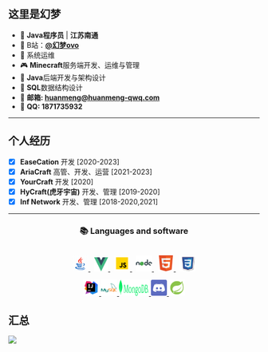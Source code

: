 ## 这里是幻梦

- 🌃 **Java程序员** | **江苏南通**
- 🌄 B站：<a href="https://space.bilibili.com/309509902" target="_blank">**@幻梦ovo**</a>
- 📼 系统运维
- 🎮 **Minecraft**服务端开发、运维与管理
- 📑 **Java**后端开发与架构设计
- 🌌 **SQL**数据结构设计
- 📧 **邮箱: huanmeng@huanmeng-qwq.com**
- 💌 **QQ: 1871735932**

---

## 个人经历

- [x] **EaseCation** 开发 [2020-2023]
- [x] **AriaCraft** 高管、开发、运营 [2021-2023]
- [x] **YourCraft** 开发 [2020]
- [x] **HyCraft(虎牙宇宙)** 开发、管理 [2019-2020]
- [x] **Inf Network** 开发、管理 [2018-2020,2021]

---

<h3 align="center">📚 Languages and software</h3>

<p align="center">
    <br />
    <a title="Java" href="https://github.com/huanmeng-qwq?tab=repositories&language=java">
        <img alt="Java" height="32px" width="32px" src="https://raw.githubusercontent.com/huanmeng-qwq/huanmeng-qwq/main/img/java.gif" />
    </a>
    &nbsp;
    <a title="Vue3" href="https://vuejs.org/">
        <img alt="Vue.js" height="28px" width="28px" src="https://raw.githubusercontent.com/huanmeng-qwq/huanmeng-qwq/main/img/Vue.js_Logo_2.svg.png" />
    </a>
    &nbsp;
    <a title="JavaScript" href="https://github.com/huanmeng-qwq?tab=repositories&language=javascript">
        <img alt="Java Script" height="32px" width="32px" src="https://raw.githubusercontent.com/huanmeng-qwq/huanmeng-qwq/main/img/javascript.gif" />
    </a>
    &nbsp;
    <a title="Node" href="https://github.com/huanmeng-qwq?tab=repositories&language=node">
       <img alt="Node.js" height="32px" width="32px" src="https://raw.githubusercontent.com/huanmeng-qwq/huanmeng-qwq/main/img/nodejs-48.svg" />
    </a>
    &nbsp;
    <a title="HTML" href="https://github.com/huanmeng-qwq?tab=repositories&language=html">
        <img alt="HTML" height="32px" width="32px" src="https://raw.githubusercontent.com/huanmeng-qwq/huanmeng-qwq/main/img/html-5-48.png" />
    </a>
    &nbsp;
    <a title="CSS" href="https://github.com/huanmeng-qwq?tab=repositories&language=css">
        <img alt="CSS" height="32px" width="32px" src="https://raw.githubusercontent.com/huanmeng-qwq/huanmeng-qwq/main/img/css3-100.svg" />
    </a>
</p>
<p align="center">
    <a title="IDEA" href="https://www.jetbrains.com/idea/">
        <img alt="IDEA" height="32px" width="32px" src="https://raw.githubusercontent.com/huanmeng-qwq/huanmeng-qwq/main/img/intellij-idea-48.svg" />
    </a>
    <a title="MySQL" href="https://www.mysql.com/">
        <img alt="MySQL" height="32px" width="32px" src="https://raw.githubusercontent.com/huanmeng-qwq/huanmeng-qwq/main/img/mysql-logo-48.svg" />
    </a>
    <a title="MongoDB" href="https://www.mongodb.com/">
        <img alt="MongoDB" height="32px" width="60px" src="https://raw.githubusercontent.com/huanmeng-qwq/huanmeng-qwq/main/img/MongoDB_Spring-Green.svg" />
    </a>
    <a title="Discord" href="https://discord.com/">
        <img alt="Discord" height="32px" width="32px" src="https://raw.githubusercontent.com/huanmeng-qwq/huanmeng-qwq/main/img/discord-48.png" />
    </a>
    <a title="Spring Boot" href="https://spring.io/projects/spring-boot">
        <img alt="Spring Boot" height="32px" width="32px" src="https://raw.githubusercontent.com/huanmeng-qwq/huanmeng-qwq/main/img/spring-boot-48.svg" />
    </a>
</p>

## 汇总

<img align="" height="137px" src="https://github-readme-stats.vercel.app/api?username=huanmeng-qwq&hide_title=true&hide_border=true&show_icons=true&include_all_commits=true&line_height=21&theme=vue&locale=cn&private=true&&count_private=true&&include_all_commits=true" />
<!-- 
 <img align="" height="137px" src="https://github-readme-stats.vercel.app/api/top-langs/?username=huanmeng-qwq&hide_title=true&hide_border=true&private=true&&count_private=true&&include_all_commits=true&layout=compact&bg_color=0,73FA79,73FDFF,D783FF&theme=graywhite&locale=cn" />
-->

